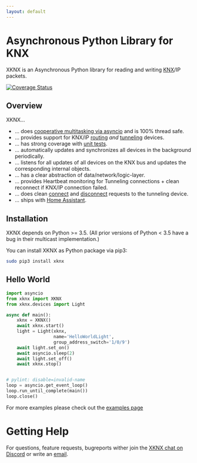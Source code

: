 ```yaml
---
layout: default
---
```


# [](#header-1)Asynchronous Python Library for KNX

XKNX is an Asynchronous  Python library for reading and writing [KNX](https://en.wikipedia.org/wiki/KNX_(standard))/IP packets. 

[![Coverage Status](https://coveralls.io/repos/github/XKNX/xknx/badge.svg?branch=master)](https://coveralls.io/github/XKNX/xknx?branch=master)

## [](#header-2)Overview

XKNX...
* ... does [cooperative multitasking via asyncio](https://github.com/XKNX/xknx/blob/master/examples/example_light_state.py) and is 100% thread safe.
* ... provides support for KNX/IP [routing](https://github.com/XKNX/xknx/blob/master/xknx/io/routing.py) *and* [tunneling](https://github.com/XKNX/xknx/blob/master/xknx/io/tunnel.py) devices.
* ... has strong coverage with [unit tests](https://github.com/XKNX/xknx/tree/master/test).
* ... automatically updates and synchronizes all devices in the background periodically.
* ... listens for all updates of all devices on the KNX bus and updates the corresponding internal objects.
* ... has a clear abstraction of data/network/logic-layer.
* ... provides Heartbeat monitoring for Tunneling connections + clean reconnect if KNX/IP connection failed.
* ... does clean [connect](https://github.com/XKNX/xknx/blob/master/xknx/io/connect.py) and [disconnect](https://github.com/XKNX/xknx/blob/master/xknx/io/disconnect.py) requests to the tunneling device.
* ... ships with [Home Assistant](https://home-assistant.io/).

## [](#header-2)Installation

XKNX depends on Python >= 3.5. (All prior versions of Python < 3.5 have a bug in their multicast implementation.)

You can install XKNX as Python package via pip3:

```bash
sudo pip3 install xknx
``` 

## [](#header-2)Hello World

```python
import asyncio
from xknx import XKNX
from xknx.devices import Light

async def main():
    xknx = XKNX()
    await xknx.start()
    light = Light(xknx,
                  name='HelloWorldLight',
                  group_address_switch='1/0/9')
    await light.set_on()
    await asyncio.sleep(2)
    await light.set_off()
    await xknx.stop()


# pylint: disable=invalid-name
loop = asyncio.get_event_loop()
loop.run_until_complete(main())
loop.close()
```

For more examples please check out the [examples page](https://github.com/XKNX/xknx/tree/master/examples)

# [](#header-1)Getting Help

For questions, feature requests, bugreports wither join the [XKNX chat on Discord](https://discord.gg/5XARFNT) or write an [email](mailto:xknx@xknx.io).


